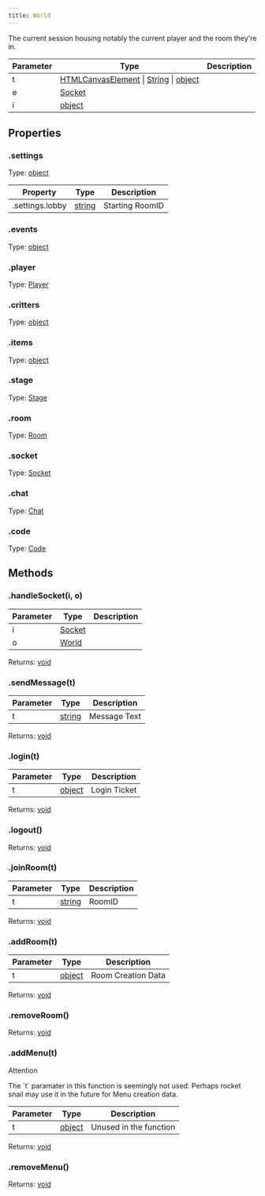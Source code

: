 ```yaml
---
title: World
---
```

The current session housing notably the current player and the room they're in.

Parameter|Type|Description
---|---|---
t|[HTMLCanvasElement](https://developer.mozilla.org/en-US/docs/Web/API/HTMLCanvasElement) \| [String](https://developer.mozilla.org/en-US/docs/Web/JavaScript/Reference/Global_Objects/String) \| [object](https://developer.mozilla.org/en-US/docs/Web/JavaScript/Reference/Global_Objects/Object)
e|[Socket](https://socket.io/docs/client-api/#Socket)
i|[object](https://developer.mozilla.org/en-US/docs/Web/JavaScript/Reference/Global_Objects/Object)

## Properties
### .settings
Type: [object](https://developer.mozilla.org/en-US/docs/Web/JavaScript/Reference/Global_Objects/Object)

Property|Type|Description
---|---|---
.settings.lobby|[string](https://developer.mozilla.org/en-US/docs/Web/JavaScript/Reference/Global_Objects/String)|Starting RoomID

### .events
Type: [object](https://developer.mozilla.org/en-US/docs/Web/JavaScript/Reference/Global_Objects/Object)
### .player
Type: [Player](Player)
### .critters
Type: [object](https://developer.mozilla.org/en-US/docs/Web/JavaScript/Reference/Global_Objects/Object)
### .items
Type: [object](https://developer.mozilla.org/en-US/docs/Web/JavaScript/Reference/Global_Objects/Object)
### .stage
Type: [Stage](https://www.createjs.com/docs/easeljs/classes/Stage.html)
### .room
Type: [Room](Room)
### .socket
Type: [Socket](https://socket.io/docs/client-api/#Socket)
### .chat
Type: [Chat](Chat)
### .code
Type: [Code](Code)

## Methods
### .handleSocket(i, o)
Parameter|Type|Description
---|---|---
i|[Socket](https://socket.io/docs/client-api/#Socket)
o|[World](World)

Returns: [void](https://developer.mozilla.org/en-US/docs/Web/JavaScript/Reference/Global_Objects/undefined)
### .sendMessage(t)
Parameter|Type|Description
---|---|---
t|[string](https://developer.mozilla.org/en-US/docs/Web/JavaScript/Reference/Global_Objects/String)|Message Text

Returns: [void](https://developer.mozilla.org/en-US/docs/Web/JavaScript/Reference/Global_Objects/undefined)
### .login(t)
Parameter|Type|Description
---|---|---
t|[object](https://developer.mozilla.org/en-US/docs/Web/JavaScript/Reference/Global_Objects/Object)|Login Ticket

Returns: [void](https://developer.mozilla.org/en-US/docs/Web/JavaScript/Reference/Global_Objects/undefined)
### .logout()
Returns: [void](https://developer.mozilla.org/en-US/docs/Web/JavaScript/Reference/Global_Objects/undefined)
### .joinRoom(t)
Parameter|Type|Description
---|---|---
t|[string](https://developer.mozilla.org/en-US/docs/Web/JavaScript/Reference/Global_Objects/String)|RoomID

Returns: [void](https://developer.mozilla.org/en-US/docs/Web/JavaScript/Reference/Global_Objects/undefined)
### .addRoom(t)
Parameter|Type|Description
---|---|---
t|[object](https://developer.mozilla.org/en-US/docs/Web/JavaScript/Reference/Global_Objects/Object)|Room Creation Data

Returns: [void](https://developer.mozilla.org/en-US/docs/Web/JavaScript/Reference/Global_Objects/undefined)
### .removeRoom()
Returns: [void](https://developer.mozilla.org/en-US/docs/Web/JavaScript/Reference/Global_Objects/undefined)
### .addMenu(t)

<div class="admonition attention">
    <p class="first admonition-title">Attention</p>
    <p class="last">
        The `t` paramater in this function is seemingly not used. Perhaps rocket snail may use it in the future for Menu creation data.
    </p>
</div>

Parameter|Type|Description
---|---|---
t|[object](https://developer.mozilla.org/en-US/docs/Web/JavaScript/Reference/Global_Objects/Object)|Unused in the function

Returns: [void](https://developer.mozilla.org/en-US/docs/Web/JavaScript/Reference/Global_Objects/undefined)
### .removeMenu()
Returns: [void](https://developer.mozilla.org/en-US/docs/Web/JavaScript/Reference/Global_Objects/undefined)
